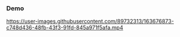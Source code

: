 ### Demo

https://user-images.githubusercontent.com/89732313/163676873-c748d436-48fb-43f3-91fd-845a971f5afa.mp4

